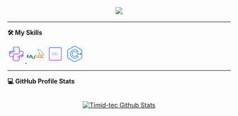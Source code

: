 <p align="center">
  <a href="https://github.com/DenverCoder1/readme-typing-svg"><img src="https://readme-typing-svg.herokuapp.com?size=21&color=F7E7E5&background=F8000000&lines=Computer+Technician+Student;2022+Highschool+Graduate;Always+wanting+to+learn+new+things&center=true&width=500&height=50"></a>
   </p>
   
****

 <p align="center"> <summary><b>🛠️ My Skills</b></summary>
  </p>
  
<p align="left"> <a href="https://www.python.org" target="_blank"> <img src="media/icons8-python.svg" alt="python" width="40" height="40"/> </a> <img src="media/icons8-mysql-logo.svg" alt="mysql" width="40" height="40"/> </a> <img src="media/icons8-sql-96.svg" alt="mysql" width="40" height="40"/> </a> <img src="media/icons8-c++.svg" alt="mysql" width="40" height="40"/> </p>


****
  <summary><b>💻 GitHub Profile Stats</b></summary>
  <br/>
  <p align="center">
    <a href="https://github.com/Timid-tec/github-readme-stats"><img alt="Timid-tec Github Stats" src="https://github-readme-stats.vercel.app/api?username=Timid-tec&show_icons=true&count_private=true&theme=dark" height="192px"/></a>
<br/>
